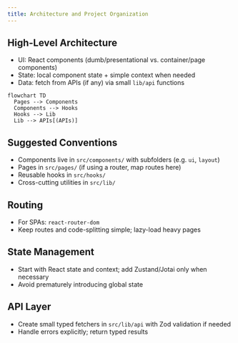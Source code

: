 ```yaml
---
title: Architecture and Project Organization
---
```


## High-Level Architecture

- UI: React components (dumb/presentational vs. container/page components)
- State: local component state + simple context when needed
- Data: fetch from APIs (if any) via small `lib/api` functions

```mermaid
flowchart TD
  Pages --> Components
  Components --> Hooks
  Hooks --> Lib
  Lib --> APIs[(APIs)]
```

## Suggested Conventions

- Components live in `src/components/` with subfolders (e.g. `ui`, `layout`)
- Pages in `src/pages/` (if using a router, map routes here)
- Reusable hooks in `src/hooks/`
- Cross-cutting utilities in `src/lib/`

## Routing

- For SPAs: `react-router-dom`
- Keep routes and code-splitting simple; lazy-load heavy pages

## State Management

- Start with React state and context; add Zustand/Jotai only when necessary
- Avoid prematurely introducing global state

## API Layer

- Create small typed fetchers in `src/lib/api` with Zod validation if needed
- Handle errors explicitly; return typed results
